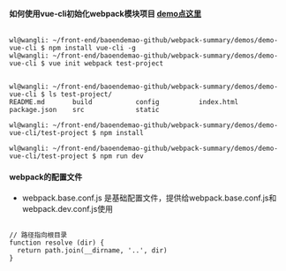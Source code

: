 #### 如何使用vue-cli初始化webpack模块项目  [demo点这里](https://github.com/baoendemao/webpack-summary/tree/master/demos/demo-vue-cli)

```

wl@wangli: ~/front-end/baoendemao-github/webpack-summary/demos/demo-vue-cli $ npm install vue-cli -g
wl@wangli: ~/front-end/baoendemao-github/webpack-summary/demos/demo-vue-cli $ vue init webpack test-project


wl@wangli: ~/front-end/baoendemao-github/webpack-summary/demos/demo-vue-cli $ ls test-project/
README.md       build           config          index.html      package.json    src             static

wl@wangli: ~/front-end/baoendemao-github/webpack-summary/demos/demo-vue-cli/test-project $ npm install

wl@wangli: ~/front-end/baoendemao-github/webpack-summary/demos/demo-vue-cli/test-project $ npm run dev

```

#### webpack的配置文件
* webpack.base.conf.js 是基础配置文件，提供给webpack.base.conf.js和webpack.dev.conf.js使用

```

// 路径指向根目录
function resolve (dir) {
  return path.join(__dirname, '..', dir)
}

```